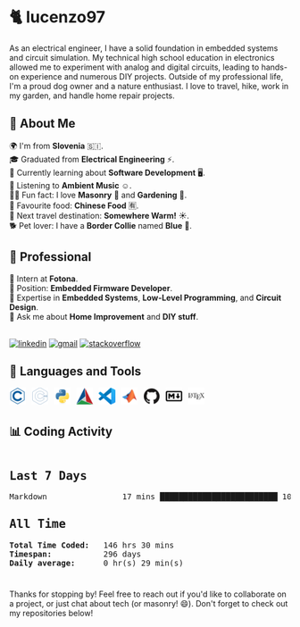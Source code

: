 # :cat2: lucenzo97

As an electrical engineer, I have a solid foundation in embedded systems and circuit simulation. My technical high school education in electronics allowed me to experiment with analog and digital circuits, leading to hands-on experience and numerous DIY projects.
Outside of my professional life, I'm a proud dog owner and a nature enthusiast. I love to travel, hike, work in my garden, and handle home repair projects.

## 🌟 About Me
🌍 I'm from **Slovenia** 🇸🇮.<br>
🎓 Graduated from **Electrical Engineering** :zap:.<br>
🌱 Currently learning about **Software Development** :desktop_computer:.<br>
🎵 Listening to **Ambient Music** :relaxed:.<br>
🚴‍♂️ Fun fact: I love **Masonry** :bricks: and **Gardening** :house_with_garden:.<br>
🍣 Favourite food: **Chinese Food** :u6709:.<br>
🛫 Next travel destination: **Somewhere Warm!** :sunny:.<br>
🐕 Pet lover: I have a **Border Collie** named **Blue** :smiling_face_with_three_hearts:.<br>

## 💼 Professional
🔭 Intern at **Fotona**.<br>
💼 Position: **Embedded Firmware Developer**.<br>
📜 Expertise in **Embedded Systems**, **Low-Level Programming**, and **Circuit Design**.<br>
💬 Ask me about **Home Improvement** and **DIY stuff**.<br>
<br>

<p align="left">
  <a href="https://www.linkedin.com/in/luka-gacnik-52a820139">
     <img alt="linkedin" title="LinkedIn" src="https://custom-icon-badges.herokuapp.com/badge/LinkedIn-Luka%20Gacnik-blue?logo=linkedin&logoColor=white&style=flat-square" height="30"/></a>
  <a href="mailto:lgacnik97@gmail.com">
     <img alt="gmail" title="Gmail" src="https://custom-icon-badges.herokuapp.com/badge/Gmail-lgacnik97%40gmail.com-red?logo=gmail&logoColor=white&style=flat-square" height="30"/></a>
  <a href="https://electronics.stackexchange.com/users/133145/mucaginger">
    <img alt="stackoverflow" title="StackOverflow" src="https://custom-icon-badges.herokuapp.com/badge/StackOverflow-MucaGinger-orange?logo=stackoverflow&logoColor=white&style=flat-square" height="30"/></a>
</p>

## 🧰 Languages and Tools

<img align="left" alt="C" width="30px" style="padding-right:10px;" src="https://github.com/devicons/devicon/blob/v2.15.1/icons/c/c-line.svg" />
<img align="left" alt="C++" width="30px" style="padding-right:10px;" src="https://github.com/devicons/devicon/blob/v2.15.1/icons/cplusplus/cplusplus-line.svg" />
<img align="left" alt="Python" width="30px" style="padding-right:10px;" src="https://github.com/devicons/devicon/blob/v2.15.1/icons/python/python-original.svg" />
<img align="left" alt="CMake" width="30px" style="padding-right:10px;" src="https://github.com/devicons/devicon/blob/v2.15.1/icons/cmake/cmake-original.svg" />
<img align="left" alt="VSCode" width="30px" style="padding-right:10px;" src="https://github.com/devicons/devicon/blob/v2.15.1/icons/vscode/vscode-original.svg" />
<img align="left" alt="MATLAB" width="30px" style="padding-right:10px;" src="https://github.com/devicons/devicon/blob/v2.15.1/icons/matlab/matlab-original.svg" />
<img align="left" alt="GitHub" width="30px" style="padding-right:10px;" src="https://github.com/devicons/devicon/blob/v2.15.1/icons/github/github-original.svg" />
<img align="left" alt="Markdown" width="30px" style="padding-right:10px;" src="https://github.com/devicons/devicon/blob/v2.15.1/icons/markdown/markdown-original.svg" />
<img align="left" alt="LaTex" width="30px" style="padding-right:10px;" src="https://github.com/devicons/devicon/blob/v2.15.1/icons/latex/latex-original.svg" />
<br>
<br>

## 📊 Coding Activity

<!--WakaTime-Start-->
<pre><h2>Last 7 Days</h2>Markdown                17 mins █████████████████████████ 100.00 %</br><h2>All Time</h2><strong>Total Time Coded:   </strong>146 hrs 30 mins</br><strong>Timespan:           </strong>296 days</br><strong>Daily average:      </strong>0 hr(s) 29 min(s)</pre>
<!--WakaTime-End-->

#

Thanks for stopping by! Feel free to reach out if you'd like to collaborate on a project, or just chat about tech (or masonry! 😄). Don't forget to check out my repositories below!

<!--
When you have multiple repositories with multiple languages you can use Github Status Bars: https://github.com/anuraghazra/github-readme-stats#repo-card-exclusive-options
To further enhance your profile page repository check all these next-level repos from other users: https://github.com/abhisheknaiidu/awesome-github-profile-readme
An additional emoji picker comes handy: https://github-emoji-picker.rickstaa.dev
-->
